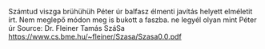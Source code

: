 Számtud viszga brühühüh
Péter úr balfasz élmenti javítás helyett elméletit írt. Nem meglepő módon meg is bukott a faszba.
ne legyél olyan mint Péter úr
Source: Dr. Fleiner Tamás SzáSa
https://www.cs.bme.hu/~fleiner/Szasa/Szasa0.0.pdf
